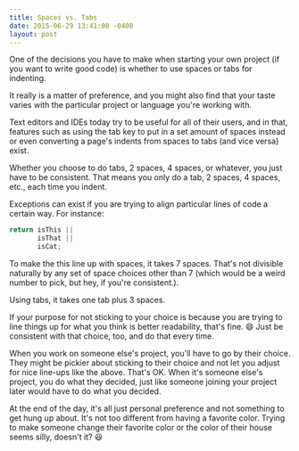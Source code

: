 ```yaml
---
title: Spaces vs. Tabs
date: 2015-06-29 13:41:00 -0400
layout: post
---
```


One of the decisions you have to make when starting your own project (if you
want to write good code) is whether to use spaces or tabs for indenting.

It really is a matter of preference, and you might also find that your taste
varies with the particular project or language you're working with.

Text editors and IDEs today try to be useful for all of their users, and in
that, features such as using the tab key to put in a set amount of spaces
instead or even converting a page's indents from spaces to tabs (and vice versa)
exist.

Whether you choose to do tabs, 2 spaces, 4 spaces, or whatever, you just have to
be consistent. That means you only do a tab, 2 spaces, 4 spaces, etc., each time
you indent.

Exceptions can exist if you are trying to align particular lines of code a
certain way. For instance:

```JavaScript
return isThis ||
       isThat ||
       isCat;
```

To make the this line up with spaces, it takes 7 spaces. That's not divisible
naturally by any set of space choices other than 7 (which would be a weird
number to pick, but hey, if you're consistent.).

Using tabs, it takes one tab plus 3 spaces.

If your purpose for not sticking to your choice is because you are trying to
line things up for what you think is better readability, that's fine. :smile:
Just be consistent with that choice, too, and do that every time.

When you work on someone else's project, you'll have to go by their choice. They
might be pickier about sticking to their choice and not let you adjust for nice
line-ups like the above. That's OK. When it's someone else's project, you do
what they decided, just like someone joining your project later would have to do
what you decided.

At the end of the day, it's all just personal preference and not something to
get hung up about. It's not too different from having a favorite color. Trying
to make someone change their favorite color or the color of their house seems
silly, doesn't it? :laughing: